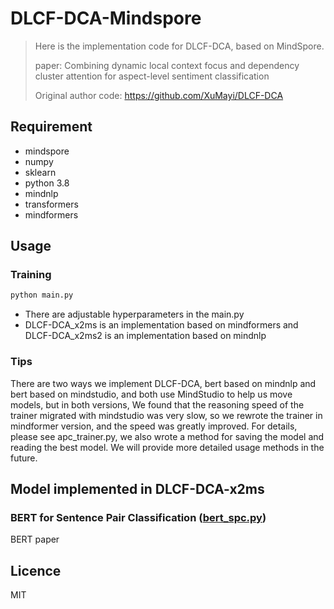 # DLCF-DCA-Mindspore
> Here is the implementation code for DLCF-DCA, based on MindSpore.
>
> paper: Combining dynamic local context focus and dependency cluster attention for aspect-level sentiment classification
>
> Original author code: https://github.com/XuMayi/DLCF-DCA

## Requirement

* mindspore
* numpy
* sklearn
* python 3.8
* mindnlp
* transformers
* mindformers

## Usage

### Training

```sh
python main.py
```

* There are adjustable hyperparameters in the main.py
* DLCF-DCA_x2ms is an implementation based on mindformers and DLCF-DCA_x2ms2 is an implementation based on mindnlp

### Tips

There are two ways we implement DLCF-DCA, bert based on mindnlp and bert based on mindstudio, and both use MindStudio to help us move models, but in both versions, We found that the reasoning speed of the trainer migrated with mindstudio was very slow, so we rewrote the trainer in mindformer version, and the speed was greatly improved. For details, please see apc_trainer.py, we also wrote a method for saving the model and reading the best model. We will provide more detailed usage methods in the future.

## Model implemented in DLCF-DCA-x2ms

### BERT for Sentence Pair Classification ([bert_spc.py](./models/bert_spc.py))

BERT paper



## Licence

MIT
